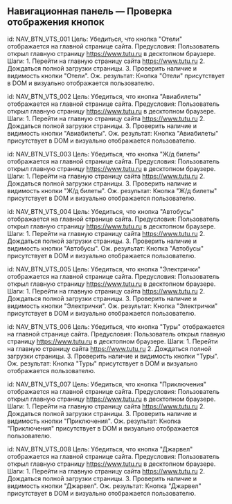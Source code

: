 ## Навигационная панель — Проверка отображения кнопок

id:             NAV_BTN_VTS_001
Цель:           Убедиться, что кнопка "Отели" отображается на главной странице сайта.
Предусловия:    Пользователь открыл главную страницу https://www.tutu.ru в десктопном браузере.
Шаги:           1. Перейти на главную страницу сайта https://www.tutu.ru
                2. Дождаться полной загрузки страницы.
                3. Проверить наличие и видимость кнопки "Отели".
Ож. результат:  Кнопка "Отели" присутствует в DOM и визуально отображается пользователю.




id:             NAV_BTN_VTS_002
Цель:           Убедиться, что кнопка "Авиабилеты" отображается на главной странице сайта.
Предусловия:    Пользователь открыл главную страницу https://www.tutu.ru в десктопном браузере.
Шаги:           1. Перейти на главную страницу сайта https://www.tutu.ru
                2. Дождаться полной загрузки страницы.
                3. Проверить наличие и видимость кнопки "Авиабилеты".
Ож. результат:  Кнопка "Авиабилеты" присутствует в DOM и визуально отображается пользователю.




id:             NAV_BTN_VTS_003
Цель:           Убедиться, что кнопка "Ж/д билеты" отображается на главной странице сайта.
Предусловия:    Пользователь открыл главную страницу https://www.tutu.ru в десктопном браузере.
Шаги:           1. Перейти на главную страницу сайта https://www.tutu.ru
                2. Дождаться полной загрузки страницы.
                3. Проверить наличие и видимость кнопки "Ж/д билеты".
Ож. результат:  Кнопка "Ж/д билеты" присутствует в DOM и визуально отображается пользователю.




id:             NAV_BTN_VTS_004
Цель:           Убедиться, что кнопка "Автобусы" отображается на главной странице сайта.
Предусловия:    Пользователь открыл главную страницу https://www.tutu.ru в десктопном браузере.
Шаги:           1. Перейти на главную страницу сайта https://www.tutu.ru
                2. Дождаться полной загрузки страницы.
                3. Проверить наличие и видимость кнопки "Автобусы".
Ож. результат:  Кнопка "Автобусы" присутствует в DOM и визуально отображается пользователю.




id:             NAV_BTN_VTS_005
Цель:           Убедиться, что кнопка "Электрички" отображается на главной странице сайта.
Предусловия:    Пользователь открыл главную страницу https://www.tutu.ru в десктопном браузере.
Шаги:           1. Перейти на главную страницу сайта https://www.tutu.ru
                2. Дождаться полной загрузки страницы.
                3. Проверить наличие и видимость кнопки "Электрички".
Ож. результат:  Кнопка "Электрички" присутствует в DOM и визуально отображается пользователю.




id:             NAV_BTN_VTS_006
Цель:           Убедиться, что кнопка "Туры" отображается на главной странице сайта.
Предусловия:    Пользователь открыл главную страницу https://www.tutu.ru в десктопном браузере.
Шаги:           1. Перейти на главную страницу сайта https://www.tutu.ru
                2. Дождаться полной загрузки страницы.
                3. Проверить наличие и видимость кнопки "Туры".
Ож. результат:  Кнопка "Туры" присутствует в DOM и визуально отображается пользователю.




id:             NAV_BTN_VTS_007
Цель:           Убедиться, что кнопка "Приключения" отображается на главной странице сайта.
Предусловия:    Пользователь открыл главную страницу https://www.tutu.ru в десктопном браузере.
Шаги:           1. Перейти на главную страницу сайта https://www.tutu.ru
                2. Дождаться полной загрузки страницы.
                3. Проверить наличие и видимость кнопки "Приключения".
Ож. результат:  Кнопка "Приключения" присутствует в DOM и визуально отображается пользователю.




id:             NAV_BTN_VTS_008
Цель:           Убедиться, что кнопка "Джарвел" отображается на главной странице сайта.
Предусловия:    Пользователь открыл главную страницу https://www.tutu.ru в десктопном браузере.
Шаги:           1. Перейти на главную страницу сайта https://www.tutu.ru
                2. Дождаться полной загрузки страницы.
                3. Проверить наличие и видимость кнопки "Джарвел".
Ож. результат:  Кнопка "Джарвел" присутствует в DOM и визуально отображается пользователю.